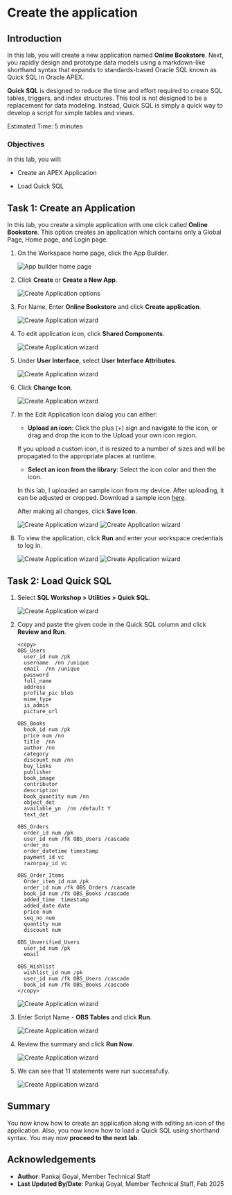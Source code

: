 # Create the application

## Introduction

In this lab, you will create a new application named **Online Bookstore**. Next, you rapidly design and prototype data models using a markdown-like shorthand syntax that expands to standards-based Oracle SQL known as Quick SQL in Oracle APEX.

**Quick SQL** is designed to reduce the time and effort required to create SQL tables, triggers, and index structures. This tool is not designed to be a replacement for data modeling. Instead, Quick SQL is simply a quick way to develop a script for simple tables and views.

Estimated Time: 5 minutes

### Objectives

In this lab, you will:

- Create an APEX Application

- Load Quick SQL

## Task 1: Create an Application

In this lab, you create a simple application with one click called **Online Bookstore**. This option creates an application which contains only a Global Page, Home page, and Login page.

1. On the Workspace home page, click the App Builder.

   ![App builder home page](./images/go-create-app.png " ")

2. Click **Create** or **Create a New App**.

    ![Create Application options](./images/new-app.png " ")

3. For Name, Enter **Online Bookstore** and click **Create application**.

    ![Create Application wizard](./images/create-app1.png " ")

4. To edit application icon, click **Shared Components**.

    ![Create Application wizard](./images/sc-icon.png " ")

5. Under **User Interface**, select **User Interface Attributes**.

    ![Create Application wizard](./images/user-interface.png " ")

6. Click **Change Icon**.

    ![Create Application wizard](./images/change-icon1.png " ")

7. In the Edit Application Icon dialog you can either:
    - **Upload an icon**: Click the plus (+) sign and navigate to the icon, or drag and drop the icon to the Upload your own icon region.

    If you upload a custom icon, it is resized to a number of sizes and will be propagated to the appropriate places at runtime.

    - **Select an icon from the library**: Select the icon color and then the icon.

    In this lab, I uploaded an sample icon from my device. After uploading, it can be adjusted or cropped. Download a sample icon [here](./images/Online_Bookstore_Icon.png).

    After making all changes, click **Save Icon**.

    ![Create Application wizard](./images/upload-icon.png " ")
    ![Create Application wizard](./images/edit-icon.png " ")



8. To view the application, click **Run** and enter your workspace credentials to log in.

     ![Create Application wizard](./images/run-app.png " ")
     ![Create Application wizard](./images/login-app.png " ")

## Task 2: Load Quick SQL

1. Select **SQL Workshop > Utilities > Quick SQL**.

    ![Create Application wizard](./images/quick-sql.png " ")

2. Copy and paste the given code in the Quick SQL column and click **Review and Run**.

    ```
    <copy>
    OBS_Users
      user_id num /pk
      username  /nn /unique
      email  /nn /unique
      password
      full_name
      address
      profile_pic blob
      mime_type
      is_admin
      picture_url

    OBS_Books
      book_id num /pk
      price num /nn
      title  /nn
      author /nn
      category
      discount num /nn
      buy_links
      publisher
      book_image
      contributor
      description
      book_quantity num /nn
      object_det
      available_yn  /nn /default Y
      text_det

    OBS_Orders
      order_id num /pk
      user_id num /fk OBS_Users /cascade
      order_no
      order_datetime timestamp
      payment_id vc
      razorpay_id vc

    OBS_Order_Items
      Order_item_id num /pk
      order_id num /fk OBS_Orders /cascade
      book_id num /fk OBS_Books /cascade
      added_time  timestamp
      added_date date
      price num
      seq_no num
      quantity num
      discount num

    OBS_Unverified_Users
      user_id num /pk
      email

    OBS_Wishlist
      wishlist_id num /pk
      user_id num /fk OBS_Users /cascade
      book_id num /fk OBS_Books /cascade
    </copy>
    ```

    ![Create Application wizard](./images/review-run.png " ")

3. Enter Script Name - **OBS Tables** and click **Run**.

    ![Create Application wizard](./images/script-name.png " ")

4. Review the summary and click **Run Now**.

   ![Create Application wizard](./images/run-now.png " ")

5. We can see that 11 statements were run successfully.

   ![Create Application wizard](./images/results.png " ")

## Summary

You now know how to create an application along with editing an icon of the application. Also, you now know how to load a Quick SQL using shorthand syntax. You may now **proceed to the next lab**.

## Acknowledgements

- **Author**: Pankaj Goyal, Member Technical Staff
- **Last Updated By/Date**: Pankaj Goyal, Member Technical Staff, Feb 2025
